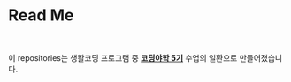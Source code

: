 <h1>Read Me</h2>
<br>
<p>
  이 repositories는 생활코딩 프로그램 중 <a href="https://yah.ac/yahac3"><strong>코딩야학 5기</strong></a> 수업의 일환으로 만들어졌습니다.
</p>
